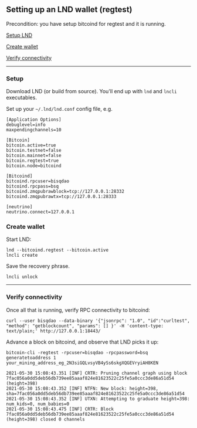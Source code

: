 
## Setting up an LND wallet (regtest)

Precondition: you have setup bitcoind for regtest and it is running.

[Setup LND](#setup)

[Create wallet](#create-wallet)

[Verify connectivity](#verify-connectivity)


---

### Setup

Download LND (or build from source).  You'll end up with `lnd` and `lncli` executables.

Set up your `~/.lnd/lnd.conf` config file, e.g.

```
[Application Options]
debuglevel=info
maxpendingchannels=10

[Bitcoin]
bitcoin.active=true
bitcoin.testnet=false
bitcoin.mainnet=false
bitcoin.regtest=true
bitcoin.node=bitcoind

[Bitcoind]
bitcoind.rpcuser=bisqdao
bitcoind.rpcpass=bsq
bitcoind.zmqpubrawblock=tcp://127.0.0.1:28332
bitcoind.zmqpubrawtx=tcp://127.0.0.1:28333

[neutrino]
neutrino.connect=127.0.0.1

```


### Create wallet


Start LND:


```
lnd --bitcoind.regtest --bitcoin.active
lncli create
```

Save the recovery phrase.

```
lncli unlock
```

---

### Verify connectivity

Once all that is running, verify RPC connectivity to bitcoind:
```
curl --user bisqdao --data-binary '{"jsonrpc": "1.0", "id":"curltest", "method": "getblockcount", "params": [] }' -H 'content-type: text/plain;' http://127.0.0.1:18443/
```

Advance a block on bitcoind, and observe that LND picks it up:

```
bitcoin-cli -regtest -rpcuser=bisqdao -rpcpassword=bsq generatetoaddress 1 your_mining_address_eg_2N3siGQLvsyVB4ySs6skgXQGEVryiAH8KEN

```


```
2021-05-30 15:08:43.351 [INF] CRTR: Pruning channel graph using block 7fac056a0dd5deb56db739ee85aaaf824e81623522c25fe5a0ccc3de86a51d54 (height=398)
2021-05-30 15:08:43.352 [INF] NTFN: New block: height=398, sha=7fac056a0dd5deb56db739ee85aaaf824e81623522c25fe5a0ccc3de86a51d54
2021-05-30 15:08:43.352 [INF] UTXN: Attempting to graduate height=398: num_kids=0, num_babies=0
2021-05-30 15:08:43.475 [INF] CRTR: Block 7fac056a0dd5deb56db739ee85aaaf824e81623522c25fe5a0ccc3de86a51d54 (height=398) closed 0 channels
```

